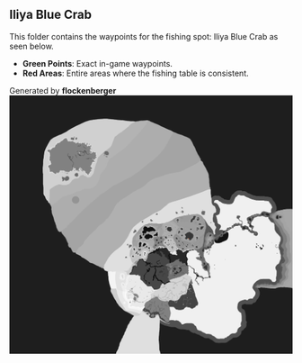 ## Iliya Blue Crab
This folder contains the waypoints for the fishing spot: Iliya Blue Crab as seen below.

- **Green Points**: Exact in-game waypoints.
- **Red Areas**: Entire areas where the fishing table is consistent.

Generated by **flockenberger**
![Iliya Blue Crab](./Preview.png?raw=true "Iliya Blue Crab")